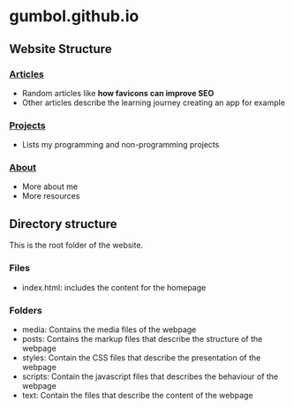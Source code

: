 # gumbol.github.io

## Website Structure

### [Articles](https://gumbol.github.io/posts/blog.html)
* Random articles like **how favicons can improve SEO**
* Other articles describe the learning journey creating an app for example

### [Projects](https://gumbol.github.io/posts/my-projects.html)
* Lists my programming and non-programming projects

### [About](https://gumbol.github.io/about.html)
* More about me
* More resources


## Directory structure
This is the root folder of the website.

### Files
* index.html: includes the content for the homepage

### Folders
- media: Contains the media files of the webpage
- posts: Contains the markup files that describe the structure of the webpage
- styles: Contain the CSS files that describe the presentation of the webpage
- scripts: Contain the javascript files that describes the behaviour of the webpage
- text: Contain the files that describe the content of the webpage
